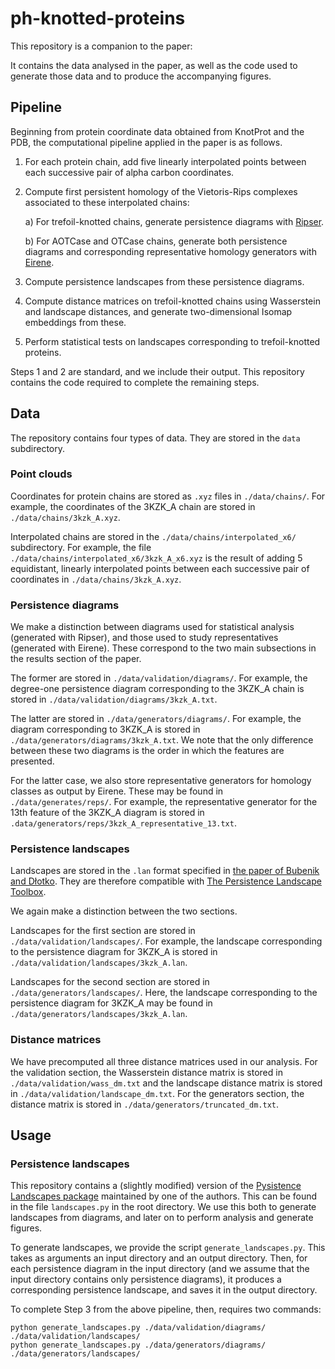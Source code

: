 # ph-knotted-proteins

This repository is a companion to the paper:

It contains the data analysed in the paper, as well as the code used to generate those data and to produce the accompanying figures.

## Pipeline

Beginning from protein coordinate data obtained from KnotProt and the PDB, the computational pipeline applied in the paper is as follows.

1. For each protein chain, add five linearly interpolated points between each successive pair of alpha carbon coordinates.
2. Compute first persistent homology of the Vietoris-Rips complexes associated to these interpolated chains:

    a) For trefoil-knotted chains, generate persistence diagrams with [Ripser](https://github.com/Ripser/ripser).
    
    b) For AOTCase and OTCase chains, generate both persistence diagrams and corresponding representative homology generators with [Eirene](https://github.com/Eetion/Eirene.jl).
    
3. Compute persistence landscapes from these persistence diagrams.
4. Compute distance matrices on trefoil-knotted chains using Wasserstein and landscape distances, and generate two-dimensional Isomap embeddings from these.
5. Perform statistical tests on landscapes corresponding to trefoil-knotted proteins.

Steps 1 and 2 are standard, and we include their output. This repository contains the code required to complete the remaining steps.

## Data

The repository contains four types of data. They are stored in the `data` subdirectory.

### Point clouds

Coordinates for protein chains are stored as `.xyz` files in `./data/chains/`. For example, the coordinates of the 3KZK_A chain are stored in `./data/chains/3kzk_A.xyz`.

Interpolated chains are stored in the `./data/chains/interpolated_x6/` subdirectory. For example, the file `./data/chains/interpolated_x6/3kzk_A_x6.xyz` is the result of adding 5 equidistant, linearly interpolated points between each successive pair of coordinates in `./data/chains/3kzk_A.xyz`.

### Persistence diagrams

We make a distinction between diagrams used for statistical analysis (generated with Ripser), and those used to study representatives (generated with Eirene). These correspond to the two main subsections in the results section of the paper.

The former are stored in `./data/validation/diagrams/`. For example, the degree-one persistence diagram corresponding to the 3KZK_A chain is stored in `./data/validation/diagrams/3kzk_A.txt`.

The latter are stored in `./data/generators/diagrams/`. For example, the diagram corresponding to 3KZK_A is stored in `./data/generators/diagrams/3kzk_A.txt`. We note that the only difference between these two diagrams is the order in which the features are presented.

For the latter case, we also store representative generators for homology classes as output by Eirene. These may be found in `./data/generates/reps/`. For example, the representative generator for the 13th feature of the 3KZK_A diagram is stored in `.data/generators/reps/3kzk_A_representative_13.txt`.

### Persistence landscapes

Landscapes are stored in the `.lan` format specified in [the paper of Bubenik and Dłotko](https://www.sciencedirect.com/science/article/pii/S0747717116300104). They are therefore compatible with [The Persistence Landscape Toolbox](https://www2.math.upenn.edu/~dlotko/persistenceLandscape.html).

We again make a distinction between the two sections.

Landscapes for the first section are stored in `./data/validation/landscapes/`. For example, the landscape corresponding to the persistence diagram for 3KZK_A is stored in `./data/validation/landscapes/3kzk_A.lan`.

Landscapes for the second section are stored in `./data/generators/landscapes/`. Here, the landscape corresponding to the persistence diagram for 3KZK_A may be found in `./data/generators/landscapes/3kzk_A.lan`.

### Distance matrices

We have precomputed all three distance matrices used in our analysis. For the validation section, the Wasserstein distance matrix is stored in `./data/validation/wass_dm.txt` and the landscape distance matrix is stored in `./data/validation/landscape_dm.txt`. For the generators section, the distance matrix is stored in `./data/generators/truncated_dm.txt`.

## Usage

### Persistence landscapes

This repository contains a (slightly modified) version of the [Pysistence Landscapes package](https://gitlab.com/kfbenjamin/pysistence-landscapes) maintained by one of the authors. This can be found in the file `landscapes.py` in the root directory. We use this both to generate landscapes from diagrams, and later on to perform analysis and generate figures.

To generate landscapes, we provide the script `generate_landscapes.py`. This takes as arguments an input directory and an output directory. Then, for each persistence diagram in the input directory (and we assume that the input directory contains only persistence diagrams), it produces a corresponding persistence landscape, and saves it in the output directory.

To complete Step 3 from the above pipeline, then, requires two commands:

```
python generate_landscapes.py ./data/validation/diagrams/ ./data/validation/landscapes/
python generate_landscapes.py ./data/generators/diagrams/ ./data/generators/landscapes/
```